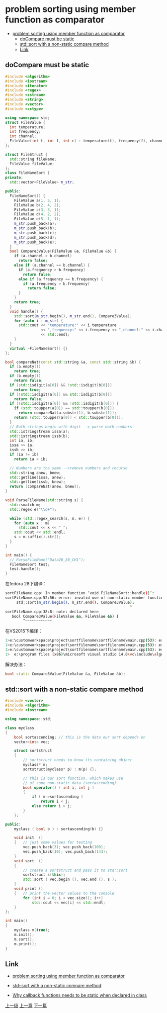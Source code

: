 # problem sorting using member function as comparator



<!-- @import "[TOC]" {cmd="toc" depthFrom=1 depthTo=6 orderedList=false} -->
<!-- code_chunk_output -->

* [problem sorting using member function as comparator](#problem-sorting-using-member-function-as-comparator)
	* [doCompare must be static](#docompare-must-be-static)
	* [std::sort with a non-static compare method](#stdsort-with-a-non-static-compare-method)
	* [Link](#link)

<!-- /code_chunk_output -->

## doCompare must be static
```c++
#include <algorithm>
#include <iostream>
#include <iterator>
#include <regex>
#include <sstream>
#include <string>
#include <vector>
#include <cctype>

using namespace std;
struct FileValue {
  int temperature;
  int frequency;
  int channel;
  FileValue(int t, int f, int c) : temperature(t), frequency(f), channel(c) {}
};

struct FileStruct {
  std::string fileName;
  FileValue fileValue;
};
class FileNameSort {
private:
  std::vector<FileValue> m_str;

public:
  FileNameSort() {
    FileValue a(1, 5, 1);
    FileValue b(2, 4, 2);
    FileValue c(3, 3, 1);
    FileValue d(4, 2, 2);
    FileValue e(5, 1, 1);
    m_str.push_back(a);
    m_str.push_back(b);
    m_str.push_back(c);
    m_str.push_back(d);
    m_str.push_back(e);
  }
  bool Compare3Value(FileValue &a, FileValue &b) {
    if (a.channel > b.channel)
      return false;
    else if (a.channel == b.channel) {
      if (a.frequency > b.frequency)
        return false;
      else if (a.frequency == b.frequency) {
        if (a.frequency > b.frequency)
          return false;
      }
    }
    return true;
  }
  void handle() {
    std::sort(m_str.begin(), m_str.end(), Compare3Value);
    for (auto i : m_str) {
      std::cout << "temperature:" << i.temperature
                << ",frequency:" << i.frequency << ",channel:" << i.channel
                << std::endl;
    }
  }
  virtual ~FileNameSort() {}
};

bool compareNat(const std::string &a, const std::string &b) {
  if (a.empty())
    return true;
  if (b.empty())
    return false;
  if (std::isdigit(a[0]) && !std::isdigit(b[0]))
    return true;
  if (!std::isdigit(a[0]) && std::isdigit(b[0]))
    return false;
  if (!std::isdigit(a[0]) && !std::isdigit(b[0])) {
    if (std::toupper(a[0]) == std::toupper(b[0]))
      return compareNat(a.substr(1), b.substr(1));
    return (std::toupper(a[0]) < std::toupper(b[0]));
  }
  // Both strings begin with digit --> parse both numbers
  std::istringstream issa(a);
  std::istringstream issb(b);
  int ia, ib;
  issa >> ia;
  issb >> ib;
  if (ia != ib)
    return ia < ib;

  // Numbers are the same -->remove numbers and recurse
  std::string anew, bnew;
  std::getline(issa, anew);
  std::getline(issb, bnew);
  return (compareNat(anew, bnew));
}

void ParseFileName(std::string s) {
  std::smatch m;
  std::regex e("\\d+");

  while (std::regex_search(s, m, e)) {
    for (auto x : m)
      std::cout << x << " ";
    std::cout << std::endl;
    s = m.suffix().str();
  }
}

int main() {
  // ParseFileName("Data20_30_CH1");
  FileNameSort test;
  test.handle();
}
```

在fedora 28下编译：
```sh
sortFileName.cpp: In member function ‘void FileNameSort::handle()’:
sortFileName.cpp:52:56: error: invalid use of non-static member function ‘bool FileNameSort::Compare3Value(FileValue&, FileValue&)’
     std::sort(m_str.begin(), m_str.end(), Compare3Value);
                                                        ^
sortFileName.cpp:38:8: note: declared here
   bool Compare3Value(FileValue &a, FileValue &b) {
        ^~~~~~~~~~~~~
```

在VS2015下编译：
```sh
1>e:\customworkspace\project\sortfilename\sortfilename\main.cpp(53): error C3867: “FileNameSort::Compare3Value”: 非标准语法；请使用 "&" 来创建指向成员的指针
1>e:\customworkspace\project\sortfilename\sortfilename\main.cpp(53): error C2672: “std::sort”: 未找到匹配的重载函数
1>e:\customworkspace\project\sortfilename\sortfilename\main.cpp(53): error C2780: “void std::sort(_RanIt,_RanIt)”: 应输入 2 个参数，却提供了 3 个
1>  e:\program files (x86)\microsoft visual studio 14.0\vc\include\algorithm(2789): note: 参见“std::sort”的声明
```

解决办法：
```c++
bool static Compare3Value(FileValue &a, FileValue &b);
```

## std::sort with a non-static compare method

```c++
#include <vector>
#include <algorithm>
#include <iostream>

using namespace::std;

class myclass
{
	bool sortascending;	// this is the data our sort depends on
	vector<int> vec;

	struct sortstruct
	{
		// sortstruct needs to know its containing object
		myclass* m;
		sortstruct(myclass* p) : m(p) {};

		// this is our sort function, which makes use
		// of some non-static data (sortascending)
		bool operator() ( int i, int j )
		{
			if ( m->sortascending )
				return i < j;
			else return i > j;
		}
	};

public:
	myclass ( bool b ) : sortascending(b) {}

	void init  ()
	{	// just some values for testing
		vec.push_back(3); vec.push_back(100);
		vec.push_back(10); vec.push_back(143);
	}
	void sort  ()
	{
		// create a sortstruct and pass it to std::sort
		sortstruct s(this);
		std::sort ( vec.begin (), vec.end (), s );
	}
	void print ()
	{	// print the vector values to the console
		for (int i = 0; i < vec.size(); i++)
			std::cout << vec[i] << std::endl;
	}
};

int main()
{
	myclass m(true);
	m.init();
	m.sort();
	m.print();
}
```

## Link
* [problem sorting using member function as comparator
](https://stackoverflow.com/questions/1902311/problem-sorting-using-member-function-as-comparator?utm_medium=organic&utm_source=google_rich_qa&utm_campaign=google_rich_qa)
* [std::sort with a non-static compare method](http://tipsandtricks.runicsoft.com/Cpp/Sort.html)

* [Why callback functions needs to be static when declared in class
](https://stackoverflow.com/questions/2400690/why-callback-functions-needs-to-be-static-when-declared-in-class?utm_medium=organic&utm_source=google_rich_qa&utm_campaign=google_rich_qa)

[上一级](README.md)
[上一篇](STL.md)
[下一篇](boostFileSystem.md)
